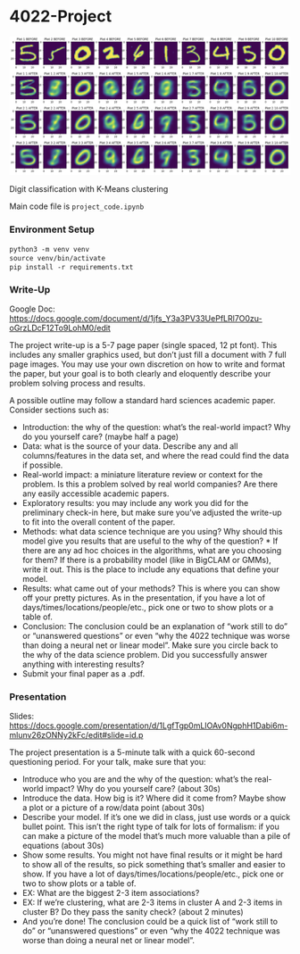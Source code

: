 # 4022-Project

<div align="center">
    <img src="./assets/plt1.png" alt="plts"/>
</div>

Digit classification with K-Means clustering

Main code file is ```project_code.ipynb```

### Environment Setup 
```
python3 -m venv venv
source venv/bin/activate
pip install -r requirements.txt
```

###  Write-Up
Google Doc: https://docs.google.com/document/d/1jfs_Y3a3PV33UePfLRl7O0zu-oGrzLDcF12To9LohM0/edit

The project write-up is a 5-7 page paper (single spaced, 12 pt font). This includes any smaller graphics used, but don’t just fill a document with 7 full page images. You may use your own discretion on how to write and format the paper, but your goal is to both clearly and eloquently describe your problem solving process and results.

A possible outline may follow a standard hard sciences academic paper.  Consider sections such as:

* Introduction: the why of the question: what’s the real-world impact? Why do you yourself care? (maybe half a page)
* Data: what is the source of your data. Describe any and all columns/features in the data set, and where the read could find the data if possible.
* Real-world impact: a miniature literature review or context for the problem. Is this a problem solved by real world companies? Are there any easily accessible academic papers. 
* Exploratory results: you may include any work you did for the preliminary check-in here, but make sure you’ve adjusted the write-up to fit into the overall content of the paper.
* Methods: what data science technique are you using? Why should this model give you results that are useful to the why of the question? * If there are any ad hoc choices in the algorithms, what are you choosing for them?  If there is a probability model (like in BigCLAM or GMMs), write it out.  This is the place to include any equations that define your model.
* Results: what came out of your methods? This is where you can show off your pretty pictures.  As in the presentation, if you have a lot of days/times/locations/people/etc., pick one or two to show plots or a table of. 
* Conclusion: The conclusion could be an explanation of “work still to do” or “unanswered questions” or even “why the 4022 technique was worse than doing a neural net or linear model”. Make sure you circle back to the why of the data science problem.  Did you successfully answer anything with interesting results?
* Submit your final paper as a .pdf.

### Presentation

Slides: https://docs.google.com/presentation/d/1LgfTgp0mLIOAv0NgphH1Dabi6m-mlunv26zONNy2kFc/edit#slide=id.p

The project presentation is a 5-minute talk with a quick 60-second questioning period. For your talk, make sure that you:

* Introduce who you are and the why of the question: what’s the real-world impact? Why do you yourself care?  (about 30s)
* Introduce the data. How big is it?  Where did it come from?  Maybe show a plot or a picture of a row/data point (about 30s)
* Describe your model. If it’s one we did in class, just use words or a quick bullet point.  This isn’t the right type of talk for lots of formalism: if you can make a picture of the model that’s much more valuable than a pile of equations (about 30s)
* Show some results. You might not have final results or it might be hard to show all of the results, so pick something that’s smaller and easier to show.  If you have a lot of days/times/locations/people/etc., pick one or two to show plots or a table of. 
* EX: What are the biggest 2-3 item associations?
* EX: If we’re clustering, what are 2-3 items in cluster A and 2-3 items in cluster B? Do they pass the sanity check?
(about 2 minutes)
* And you’re done!  The conclusion could be a quick list of “work still to do” or “unanswered questions” or even “why the 4022 technique was worse than doing a neural net or linear model”.